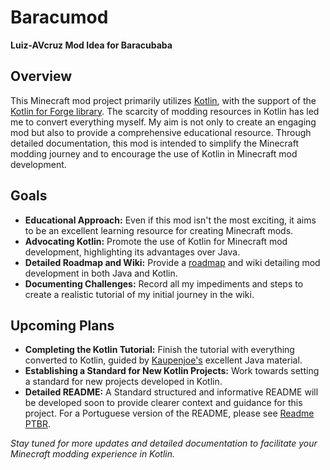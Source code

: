 # Baracumod
**Luiz-AVcruz Mod Idea for Baracubaba**


## Overview
This Minecraft mod project primarily utilizes [Kotlin](https://kotlinlang.org/), with the support of the [Kotlin for Forge library](https://www.curseforge.com/minecraft/mc-mods/kotlin-for-forge). The scarcity of modding resources in Kotlin has led me to convert everything myself. My aim is not only to create an engaging mod but also to provide a comprehensive educational resource. Through detailed documentation, this mod is intended to simplify the Minecraft modding journey and to encourage the use of Kotlin in Minecraft mod development.

## Goals
- **Educational Approach:** Even if this mod isn't the most exciting, it aims to be an excellent learning resource for creating Minecraft mods.
- **Advocating Kotlin:** Promote the use of Kotlin for Minecraft mod development, highlighting its advantages over Java.
- **Detailed Roadmap and Wiki:** Provide a [roadmap](https://roadmap.sh/r?id=656dbfc65145316d25b5a6da) and wiki detailing mod development in both Java and Kotlin.
- **Documenting Challenges:** Record all my impediments and steps to create a realistic tutorial of my initial journey in the wiki.

## Upcoming Plans
- **Completing the Kotlin Tutorial:** Finish the tutorial with everything converted to Kotlin, guided by [Kaupenjoe's](https://www.youtube.com/@ModdingByKaupenjoe) excellent Java material.
- **Establishing a Standard for New Kotlin Projects:** Work towards setting a standard for new projects developed in Kotlin.
- **Detailed README:** A Standard structured and informative README will be developed soon to provide clearer context and guidance for this project. For a Portuguese version of the README, please see [Readme PTBR](https://github.com/Baracubaba/Baracumod/blob/main/README-PTBR.md).

_Stay tuned for more updates and detailed documentation to facilitate your Minecraft modding experience in Kotlin._ 
